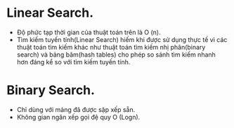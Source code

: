 # Linear Search. 
 - Độ phức tạp thời gian của thuật toán trên là O (n).
 - Tìm kiếm tuyến tính(Linear Search) hiếm khi được sử dụng thực tế vì các thuật toán tìm kiếm khác như thuật toán tìm kiếm nhị phân(binary search) và bảng băm(hash tables) cho phép so sánh tìm kiếm nhanh hơn đáng kể so với tìm kiếm tuyến tính.
# Binary Search. 
 - Chỉ dùng với mảng đã được sặp xếp sẵn.
 - Không gian ngăn xếp gọi đệ quy O (Logn).
 
